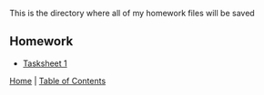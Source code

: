 This is the directory where all of my homework files will be saved

## Homework

* [Tasksheet 1](bgreen55.github.io/Tasksheet_1.pdf)




[Home](../README.md) |
[Table of Contents](../TableOfContents.md) 
